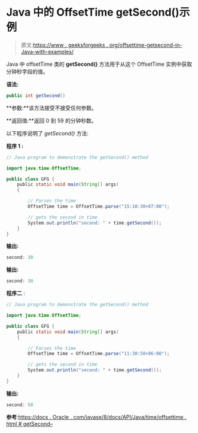 # Java 中的 OffsetTime getSecond()示例

> 原文:[https://www . geeksforgeeks . org/offsettime-getsecond-in-Java-with-examples/](https://www.geeksforgeeks.org/offsettime-getsecond-in-java-with-examples/)

Java 中 offsetTime 类的 **getSecond()** 方法用于从这个 OffsetTime 实例中获取分钟秒字段的值。

**语法:**

```java
public int getSecond()

```

**参数:**该方法接受不接受任何参数。

**返回值:**返回 0 到 59 的分钟秒数。

以下程序说明了 *getSecond()* 方法:

**程序 1 :**

```java
// Java program to demonstrate the getSecond() method

import java.time.OffsetTime;

public class GFG {
    public static void main(String[] args)
    {

        // Parses the time
        OffsetTime time = OffsetTime.parse("15:10:30+07:00");

        // gets the second in time
        System.out.println("second: " + time.getSecond());
    }
}
```

**输出:**

```java
second: 30

```

**输出:**

```java
second: 30

```

**程序二** :

```java
// Java program to demonstrate the getSecond() method

import java.time.OffsetTime;

public class GFG {
    public static void main(String[] args)
    {

        // Parses the time
        OffsetTime time = OffsetTime.parse("11:30:50+06:00");

        // gets the second in time
        System.out.println("second: " + time.getSecond());
    }
}
```

**输出:**

```java
second: 50

```

**参考**:[https://docs . Oracle . com/javase/8/docs/API/Java/time/offsettime . html # getSecond–](https://docs.oracle.com/javase/8/docs/api/java/time/OffsetTime.html#getSecond--)
